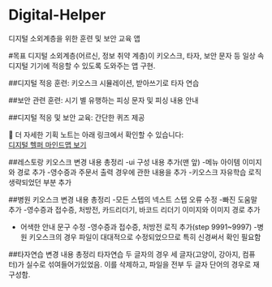 # Digital-Helper
디지털 소외계층을 위한 훈련 및 보안 교육 앱

#목표 디지털 소외계층(어르신, 정보 취약 계층)이 키오스크, 타자, 보안 문자 등
일상 속 디지털 기기에 적응할 수 있도록 도와주는 앱 구현. 

##디지털 적응 훈련: 키오스크 시뮬레이션, 받아쓰기로 타자 연습

##보안 관련 훈련: 시기 별 유행하는 피싱 문자 및 피싱 내용 안내

##디지털 적응 및 보안 교육: 간단한 퀴즈 제공



📒 더 자세한 기획 노트는 아래 링크에서 확인할 수 있습니다:  
[디지털 헬퍼 마인드맵 보기](https://notebooklm.google.com/notebook/637f90fe-e0c6-4241-b9ec-c28ef916898b?_gl=1*zfnk5p*_ga*NDgxODYxMTQ2LjE3NTEzODc1NjQ.*_ga_W0LDH41ZCB*czE3NTEzODc1NjQkbzEkZzEkdDE3NTEzODc1NjgkajYwJGwwJGgw)


##레스토랑 키오스크 변경 내용 총정리
-ui 구성 내용 추가(맨 앞)
-메뉴 아이템 이미지와 경로 추가
-영수증과 주문서 출력 경우에 관한 내용을 추가
-키오스크 자유학습 로직 생략되었던 부분 추가

##병원 키오스크 변경 내용 총정리
-모든 스텝의 넥스트 스텝 오류 수정
-빠진 도움말 추가
-영수증과 접수증, 처방전, 카드리더기, 바코드 리더기 이미지와 이미지 경로 추가
- 어색한 안내 문구 수정
-영수증과 접수증, 처방전 로직 추가(step 9991~9997)
-병원 키오스크의 경우 파일이 대대적으로 수정되었으므로 특히 신경써서 확인 필요함

##타자연습 변경 내용 총정리
타자연습 두 글자의 경우 세 글자(고양이, 강아지, 컴퓨터)가 실수로 섞여들어가있었음.
이를 삭제하고, 파일을 전부 두 글자 단어의 경우로 재구성함.